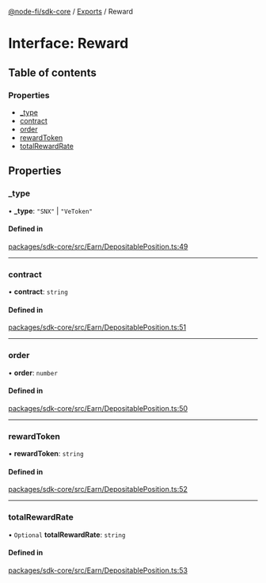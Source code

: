 [@node-fi/sdk-core](../README.md) / [Exports](../modules.md) / Reward

# Interface: Reward

## Table of contents

### Properties

- [\_type](Reward.md#_type)
- [contract](Reward.md#contract)
- [order](Reward.md#order)
- [rewardToken](Reward.md#rewardtoken)
- [totalRewardRate](Reward.md#totalrewardrate)

## Properties

### \_type

• **\_type**: ``"SNX"`` \| ``"VeToken"``

#### Defined in

[packages/sdk-core/src/Earn/DepositablePosition.ts:49](https://github.com/Node-Fi/sdk/blob/eb73fa4/packages/sdk-core/src/Earn/DepositablePosition.ts#L49)

___

### contract

• **contract**: `string`

#### Defined in

[packages/sdk-core/src/Earn/DepositablePosition.ts:51](https://github.com/Node-Fi/sdk/blob/eb73fa4/packages/sdk-core/src/Earn/DepositablePosition.ts#L51)

___

### order

• **order**: `number`

#### Defined in

[packages/sdk-core/src/Earn/DepositablePosition.ts:50](https://github.com/Node-Fi/sdk/blob/eb73fa4/packages/sdk-core/src/Earn/DepositablePosition.ts#L50)

___

### rewardToken

• **rewardToken**: `string`

#### Defined in

[packages/sdk-core/src/Earn/DepositablePosition.ts:52](https://github.com/Node-Fi/sdk/blob/eb73fa4/packages/sdk-core/src/Earn/DepositablePosition.ts#L52)

___

### totalRewardRate

• `Optional` **totalRewardRate**: `string`

#### Defined in

[packages/sdk-core/src/Earn/DepositablePosition.ts:53](https://github.com/Node-Fi/sdk/blob/eb73fa4/packages/sdk-core/src/Earn/DepositablePosition.ts#L53)
